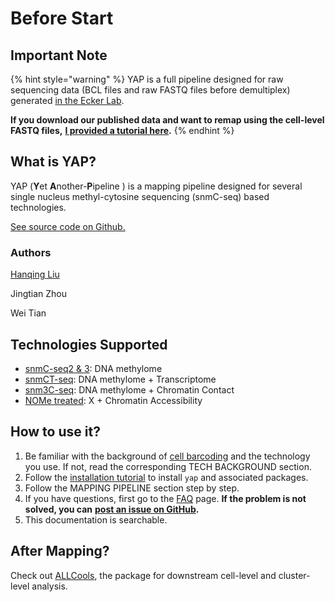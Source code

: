 # Before Start

## Important Note

{% hint style="warning" %}
YAP is a full pipeline designed for raw sequencing data \(BCL files and raw FASTQ files before demultiplex\) generated [in the Ecker Lab](https://ecker.salk.edu/).

**If you download our published data and want to remap using the cell-level FASTQ files,** [**I provided a tutorial here**](mapping-form-cell-level-fastq-files.md)**.**
{% endhint %}

## What is YAP?

YAP \(**Y**et **A**nother-**P**ipeline \) is a mapping pipeline designed for several single nucleus methyl-cytosine sequencing \(snmC-seq\) based technologies.

[See source code on Github.](https://github.com/lhqing/cemba_data)

### Authors

[Hanqing Liu](https://github.com/lhqing)

Jingtian Zhou

Wei Tian

## Technologies Supported

* [snmC-seq2 & 3](tech-background/tech-ref.md#snmc-seq2-3): DNA methylome
* [snmCT-seq](tech-background/tech-ref.md#snmct-seq): DNA methylome + Transcriptome
* [snm3C-seq](tech-background/tech-ref.md#snm-3-c-seq): DNA methylome + Chromatin Contact
* [NOMe treated](tech-background/tech-ref.md#snmct-seq): X + Chromatin Accessibility

## How to use it?

1. Be familiar with the background of [cell barcoding](tech-background/barcoding.md) and the technology you use. If not, read the corresponding TECH BACKGROUND section.
2. Follow the [installation tutorial](installation.md) to install `yap` and associated packages.
3. Follow the MAPPING PIPELINE section step by step.
4. If you have questions, first go to the [FAQ](other/faq.md) page. **If the problem is not solved, you can** [**post an issue on GitHub**](https://github.com/lhqing/cemba_data/issues/new)**.**
5. This documentation is searchable.

## After Mapping?

Check out [ALLCools](https://github.com/lhqing/ALLCools), the package for downstream cell-level and cluster-level analysis.

